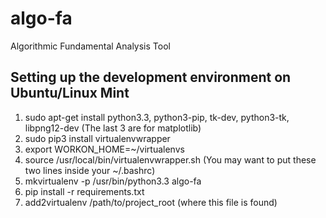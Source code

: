 algo-fa
=======

Algorithmic Fundamental Analysis Tool


Setting up the development environment on Ubuntu/Linux Mint
-----------------------------------------------------------

1. sudo apt-get install python3.3, python3-pip, tk-dev, python3-tk, libpng12-dev (The last 3 are for matplotlib)
2. sudo pip3 install virtualenvwrapper
3. export WORKON_HOME=~/virtualenvs
4. source /usr/local/bin/virtualenvwrapper.sh (You may want to put these two lines inside your ~/.bashrc)
5. mkvirtualenv -p /usr/bin/python3.3 algo-fa
6. pip install -r requirements.txt
7. add2virtualenv /path/to/project_root (where this file is found)
